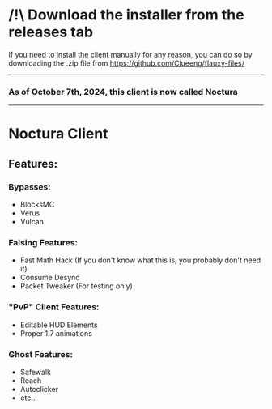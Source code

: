 # /!\ Download the installer from the releases tab
If you need to install the client manually for any reason, you can do so by downloading the .zip file from https://github.com/Clueeng/flauxy-files/

----
### As of October 7th, 2024, this client is now called Noctura

---
# Noctura Client
## Features:

### Bypasses:
 * BlocksMC
 * Verus
 * Vulcan

### Falsing Features:
 * Fast Math Hack (If you don't know what this is, you probably don't need it)
 * Consume Desync
 * Packet Tweaker (For testing only)

### "PvP" Client Features:
 * Editable HUD Elements
 * Proper 1.7 animations

### Ghost Features:
 * Safewalk
 * Reach
 * Autoclicker
 * etc...